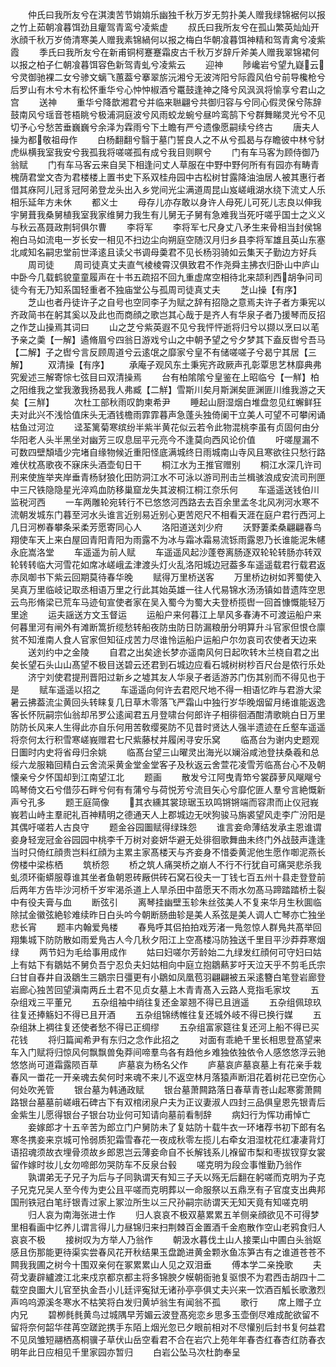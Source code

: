 <!-- { "loadSidebar": true } -->
　　仲氏曰我所友兮在淇澳苦节姢姢乐幽独千秋万岁无剪扑美人赠我绿锦裾何以报之竹上茹朝飡暮饵劲且癯驾青鸾兮凌紫虚
　　叔氏曰我所友兮在孤山繁英灿灿开氷顔千秋万岁倚清寒美人赠我素锦緺何以报之梅白华朝飡暮饵神精和驾青禽兮凌紫霞
　　季氏曰我所友兮在新甫铜柯蹇蹇霜皮古千秋万岁辞斤斧美人赠我翠锦裙何以报之柏子仁朝飡暮饵容色新驾青虬兮凌紫云
　　迎神
　　陟巉岩兮望九嶷云兮灵御驰裸二女兮骖文螭飞蕙葢兮搴翠旂沅湘兮无波涔阳兮际霞风伯兮前导欃枪兮后罗山有木兮木有松怀重华兮心忡忡椒酒兮鼍鼓逢神之降兮风沨沨将愉享兮君山之宫
　　送神
　　重华兮降歆湘君兮并临来聮翩兮共御归容与兮同心假灵保兮陈辞鼓南风兮瑶音苍梧眺兮极浦洞庭波兮风雨蛟龙蜿兮昼吟鸾鹄下兮群舞睇灵光兮不见切予心兮愁苦垂巍巍兮余泽为霖雨兮下土瞻有严兮遗像愿嗣续兮终古
　　唐夫人操为都敬祖母作
　　白杨翻翻兮翳于墓门誓良人之不从兮孤曷与存瞻彼中林兮豺虎纵横我室我安兮我孤我将嗟嗟孤有成兮我目则瞑兮
　　门有车马客为顾侍御乃翁赋
　　门有车马客云来自吴下相逢问丈人草服在中野中野何所有有园亦有畴青槐荫君堂文杏为君楼楼上置书史下系双桂舟园中古松树甘露降油油居人被其惠行者借其庥阿儿冠豸冠阿弟登龙头出入乡党间光尘满道周昆山岌嵯峨湖水绕下流丈人乐相乐延年方未休
　　都义士
　　母存儿亦存敢以身许人母死儿可死儿志良以伸我宇舅葺我桑舅植我室我家维舅力我生有儿舅无子舅有急难我当死吁嗟乎国士之义义与秋云髙聂政荆轲俱尔曹
　　李将军
　　李将军七尺身丈八矛生来骨相当封侯锦袍白马如流电一岁长安一相见不扫边尘向朔庭空随汉月归乡县李将军雄且英山东塞北咸知名嗣忠堂前世泽逺且读父书调母羮君不见长杨羽骑如云集天子勤边方好兵
　　周司徒
　　周司徒真丈夫直气棱棱霄汉俱致君不作尧舜主拂衣归卧山中庐山中卧今几载鹤貌童童履声在十书五疏招不回九重虚席空相待北来颉利西胡争问司徒今有无乃知系国轻重者不独庙堂公与孤周司徒真丈夫
　　芝山操【有序】
　　芝山也者丹徒许子之自号也空同李子为赋之辞有招隐之意焉夫许子者方秉宪以齐政简书在躬其奚以及此也而商顔之歌岂其心哉于是齐人有华泉子者乃援琴而反招之作芝山操焉其词曰
　　山之芝兮紫英遐不见兮我怦怦逝将归兮以撷以烹曰以芼予亲之羮【一解】遹脩眉兮四翁日游戏兮山之中朝予望之兮夕梦其下盍反辔兮吾马【二解】子之辔兮言反顾周道兮云逺氓之靡家兮皇不有储嗟嗟子兮曷宁其居【三解】
　　双清操【有序】
　　承庵子观风东土秉宪齐政厥声孔彰覃思艺林靡典弗究爰述三解寄悰七弦目曰双清操焉
　　台有柏隂隂兮皇鉴在上昭临兮【一觧】柏之阳维我之堂我激我扬曷我人弗臧【二觧】雪斯川矣月斯渊矣匪渊匪川维我游之天矣【三觧】
　　次杜工部秋雨叹韵柬希尹
　　睡起山厨湿烟白堆盘忽见红蠏鲜狂夫对此兴不浅恰值床头无酒钱檐雨霏霏暮声急蓬头独倚阑干立美人可望不可攀闲诵枯鱼过河泣
　　迳荃篱菊寒缤纷半紫半黄花似云若令此物混桃李虽有贞固何由分华阳老人头半黑坐对幽芳三叹息屈平元亮今不逢莫向西风论价值
　　吁嗟屋漏不可数四壁頽墙少完堵自缘物候近重阳怪底满城终日雨城南山寺风且寒欲往只愁行路难伏枕髙歌夜不寐床头酒壶旬日干
　　桐江水为王推官赠别
　　桐江水深几许司刑来使旌举夹岸垂青杨豺狼化田防洞江水不可泳以游司刑击兰楫骇浪成安流司刑匣中三尺铁隐隐星光淬鸡血防移巢窟龙失其波桐江桐江奈乐何
　　车遥遥送钱伯川监税河西
　　一车两雕轮宛转行不已悠悠河西路去去百余里孟冬北风冽河水寒不流朝发城东门暮至河水头谁言近别易近别心更苦咫尺不相看天涯在庭户君行西河上几日河栁春攀条采柔芳愿寄同心人
　　洛阳道送刘少府
　　沃野萋柔桑翩翩春鸟翔使车天上来白屋回青阳青阳为雨露不为冰与霜冰霜易流铄雨露恩乃长谁能泥朱幰永庇嵩洛堂
　　车遥遥为前人赋
　　车遥遥风起沙蓬卷离肠逐双轮轮转肠亦转双轮转转临大河雪花如席冰嵯峨孟津渡头灯火乱洛阳城边冠葢多车遥遥载君行载君返赤凤啣书下紫云回期莫待春华晚
　　赋得万里桥送客
　　万里桥边树如荠蜀使入吴真万里临岐记取丞相语万里之行此其始英雄一往人代易锦水汤汤镇如昔遗阵空思云鸟形脩梁已荒车马迹旬宣使者家在吴入蜀今为蜀大夫登桥揽辔一回首慷慨能轻万里途
　　运夫謡送方文玉督运
　　运船户来何暮江上旱风多春涛不可渡运船户来何暮里河有闸外有滩断篙折缆愁转船夜防虫防日防漏粮册分明算升斗官家但恨仓廪贫不知淮南人食人官家但知征戍苦力尽谁怜运船户运船户尔勿哀司农使者天边来
　　送刘约中之金陵
　　自君之出矣途长梦亦遥南风何日起吹转木兰桡自君之出矣长望石头山山髙望不极目送碧云还君到石城边应看石城树树杪百尺台是侬行乐处
　　济宁刘使君提刑晋阳过新乡之墟其友人华泉子者适游苏门伤其别而不得见也于是
　　赋车遥遥以招之
　　车遥遥向何许去君咫尺地不得一相语忆昨与君游大梁暑云拂葢流尘黄回头转睐复几日草木零落飞严霜山中独行岁华晚烟留月绻谁能返逸客长怀阮嗣宗仙翁却吊罗公逺闻君五月登啸台何郎许子相徘徊酒酣清歌眺白日万里防防长风来人生得此亦自乐何用苦敎缨冕防不见昔时贤达人强半遗迹在丘壑车遥遥将奈何太行积雪寒嵯峩赠君七尺紫藤杖并履闲寻安乐窝
　　临髙台为谢内史题观日圗时内史将省母归余姚
　　临髙台望三山曜灵出海光以斓浴咸池登扶桑羲和总绥六龙服箱回精白云舍流采黄金堂金堂客子及秋返云舍萱花凌雪芳临髙台心不及朝懐亲兮夕怀国却到江南望江北
　　题画
　　散发兮江阿曳青笻兮裳薜萝风飗飗兮鸣琴倚文石兮借莎石畔兮何有有蒲兮与荷悦芳兮流目矢心兮靡佗匪人羣兮言絶慨新声兮孔多
　　题王庭简像
　　其衣纁其裳琼琚玉玖鸣锵锵端而容肃而止仪冠峩峩若山峙主羣祀礼百神精明之德通天人上郡城边无吠狗骏马旃裘望风走李广汾阳是其偶吁嗟若人古良守
　　题金谷园圗赋得绿珠怨
　　谁言妾命薄结发承主恩谁谓妾身轻宠冠金谷园园中桃李千万树对妾妍华避无处徘徊歌舞曲未终门外战鼓声逢逢当时只倚红顔贵岂料红顔为主累主家髙楼天与齐妾身不惜委黄泥他生愿作啣泥燕长傍楼中梁栋栖
　　筑桥怨
　　桥之筑人痛哭桥之崩人不行不行犹自可痛哭悲杀我虬须环衞蟒服尊谁其坐者鱼朝恩砖厰供砖石窝石役夫一丁钱七百五州十县走登登前后两年方告毕沙河桥千岁牢渴杀道上人旱杀田中苗愿天不雨水勿髙马蹄踏踏桥土裂中有役夫膏与血
　　断弦引
　　离琴挂幽壁玉轸朱丝弦美人不复来华月生秋圎临除拭金徽弦絶轸难续昨日白头吟今朝断肠曲轸是美人系弦是美人调人亡琴亦亡独坐悲长宵
　　题丰内翰爱鳬楼
　　春鳬呼其侣拍拍戏芳渚一鳬忽惊人群鳬共髙举回翔集城下防防散如雨爱鳬古人今几秋夕阳江上空髙楼冯防独送千里目平沙莽莽寒烟绿
　　两节妇为毛给事用成作
　　姑曰妇嗟尔芳龄始二九绿发红顔何可守妇曰姑上有姑下有鶵姑不舅负吾宁忍负夫妇姑相向中庭立抱鶵爇芗吁天泣天乎不剪毛氏宗臼甘自舂井自汲鶵生三鶵宗日彊更有小鶵如凤凰苞羽翩翩被五采逺簪白笔登岩廊登岩廊心独苦回望滇南两丘土君不见贞女墓上木青青髙入云路人竞指毛家坟
　　五杂组戏三平董兄
　　五杂组袖中绡往复还金翠翘不得已且逍遥
　　五杂组佩琼玖往复还捧觞妇不得已且开酒
　　五杂组锦绣帷往复还城外岐不得已换行媒
　　五杂组牀上裯往复还使者愁不得已正绸缪
　　五杂组富家筵往复还河上船不得已买花钱
　　将归篇闻希尹有东归之念作此招之
　　对面有乖絶千里长相思登髙望来车入门赋将归惊风何飘飘兽兔莽间啼羣鸟各有趋他乡难独依独依令人感悠悠浮云驰悠悠尚可道霜露陨百草
　　庐墓哀为杨名父作
　　庐墓哀庐墓哀墓上有花亲手栽春风一畨花一开亲魂去矣何时来魂不来儿不返空林月落猿声断泪花着树花已空伤心何处吹羌管
　　银台墓为韩通政赋
　　银台墓萧闗路落日春草青苍山起寒雾萧闗路银台墓墓前嵯峨石碑古下有双棺闭泉户夫为正议妻淑人四封三品俱皇恩先银青后金紫生儿愿得银台子银台功业何可知请向墓前看制辞
　　病妇行为恽功甫悼亡
　　妾嫁郎才十五辛苦为郎立门户舅防未了复姑防十载牛衣一环堵荐书初下郎有名寒冬携妾来京城可怜弱质犯霜雪春花一夜成秋零左揽儿右牵女泪湿枕花红凄凄背灯语招魂须故衣埋骨须故乡郎恩岂云薄妾命自不长解钱系儿褓留市梨和枣拔钗穿女裳留作嫁时妆儿女勿啼郎勿哭防车不反泉台毂
　　嗟克明为段佥事惟勤乃翁作
　　孰谓弟无子兄子为后与子同孰谓天有知三子夭以殇无后翻在躬嗟而克明为子克子兄克兄吴人至今传为吏公且平嗟而克明葬以一命服祭以五鼎烹有子官度支出典邦国刑铁冠白笔纡银青过家上冢泣所生以三尺孙嗣宗祊谓天无知天竟有知嗟克明
　　归人哀为南海张进士作
　　归人哀哀不极双墓累累五羊侧亲顔欲见不可得梦里相看画中忆养儿谓言得儿力昼锦归来扫荆棘百金置酒千金庖散作空山老鸦食归人哀哀不极
　　接树叹为方举人乃翁作
　　朝汲水暮伐土山人接栗山中圃白头翁妪感且伤那能更待渠实尝春风花开秋结果玉盘跪进黄金颗氷鱼冻笋古有之谁道苍苍不闗我我圃之树今十围双亲何在冢累累山人见之双泪垂
　　傅本学二亲挽歌
　　夫荷戈妻辟纑渡江北来戍京都京都主将多锦腴夕幙朝衙驰复驱恨不为君西击胡四十二载空良圗大儿官至执金吾小儿廷评寃狱无诸孙亭亭俱丈夫兴来一饮酒百觚长歌激烈声呜呜源溪冬寒水不枯笑将白发归黄垆翁生有闻翁不孤
　　歌行
　　席上赠子立内兄
　　碧栁毵毵黄鸟过城隅早芳媚云波登髙宛恋乡思多玉壶倒尽难成酡欲留不留将奈何韶华荏苒空蹉跎携手东陌上烟光忽已夕眼前相对不尽懽别后封书复何益君不见凤雏短翮栖髙桐骥子草伏山岳空看君不合在岩穴上苑年年春杏红春杏红防春衣明年此日应相见千里家园亦暂归
　　白岩公坠马次杜韵奉呈
